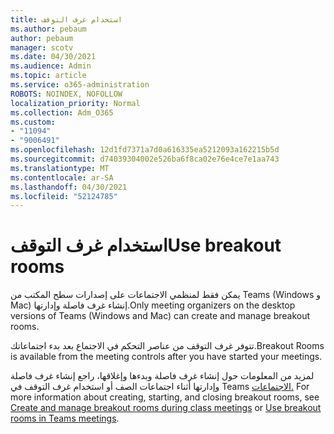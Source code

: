 ```yaml
---
title: استخدام غرف التوقف
ms.author: pebaum
author: pebaum
manager: scotv
ms.date: 04/30/2021
ms.audience: Admin
ms.topic: article
ms.service: o365-administration
ROBOTS: NOINDEX, NOFOLLOW
localization_priority: Normal
ms.collection: Adm_O365
ms.custom:
- "11094"
- "9006491"
ms.openlocfilehash: 12d1fd7371a7d0a616335ea5212093a162215b5d
ms.sourcegitcommit: d74039304002e526ba6f8ca02e76e4ce7e1aa743
ms.translationtype: MT
ms.contentlocale: ar-SA
ms.lasthandoff: 04/30/2021
ms.locfileid: "52124785"
---
```

# <a name="use-breakout-rooms"></a><span data-ttu-id="014cd-102">استخدام غرف التوقف</span><span class="sxs-lookup"><span data-stu-id="014cd-102">Use breakout rooms</span></span>

<span data-ttu-id="014cd-103">يمكن فقط لمنظمي الاجتماعات على إصدارات سطح المكتب من Teams (Windows و Mac) إنشاء غرف فاصلة وإدارتها.</span><span class="sxs-lookup"><span data-stu-id="014cd-103">Only meeting organizers on the desktop versions of Teams (Windows and Mac) can create and manage breakout rooms.</span></span> 

<span data-ttu-id="014cd-104">تتوفر غرف التوقف من عناصر التحكم في الاجتماع بعد بدء اجتماعاتك.</span><span class="sxs-lookup"><span data-stu-id="014cd-104">Breakout Rooms is available from the meeting controls after you have started your meetings.</span></span>

<span data-ttu-id="014cd-105">لمزيد من المعلومات حول إنشاء غرف فاصلة وبدءها وإغلاقها، راجع إنشاء غرف فاصلة وإدارتها أثناء اجتماعات الصف أو استخدام غرف التوقف في Teams [الاجتماعات.](https://support.microsoft.com/office/use-breakout-rooms-in-teams-meetings-7de1f48a-da07-466c-a5ab-4ebace28e461) []()</span><span class="sxs-lookup"><span data-stu-id="014cd-105">For more information about creating, starting, and closing breakout rooms, see [Create and manage breakout rooms during class meetings]() or [Use breakout rooms in Teams meetings](https://support.microsoft.com/office/use-breakout-rooms-in-teams-meetings-7de1f48a-da07-466c-a5ab-4ebace28e461).</span></span>